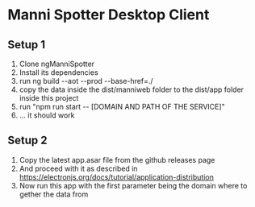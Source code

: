 # Manni Spotter Desktop Client

## Setup 1
1. Clone ngManniSpotter
2. Install its dependencies
3. run ng build --aot --prod --base-href=./
4. copy the data inside the dist/manniweb folder to the dist/app folder inside this project
5. run "npm run start -- [DOMAIN AND PATH OF THE SERVICE]"
6. ... it should work

## Setup 2
1. Copy the latest app.asar file from the github releases page
2. And proceed with it as described in https://electronjs.org/docs/tutorial/application-distribution
3. Now run this app with the first parameter being the domain where to gether the data from